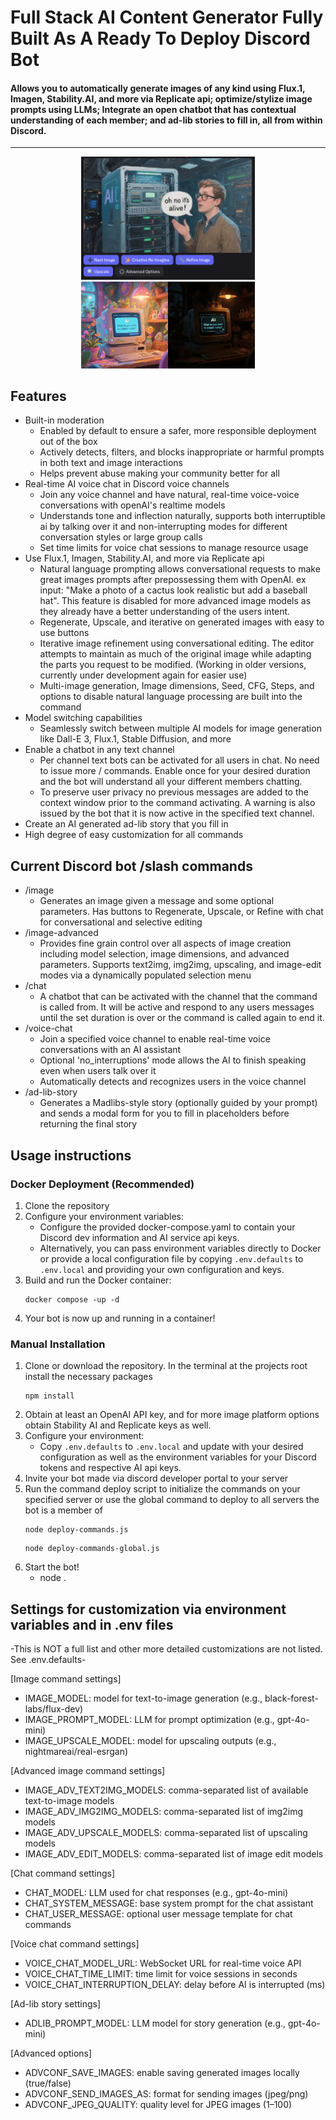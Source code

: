 # Full Stack AI Content Generator Fully Built As A Ready To Deploy Discord Bot

#### Allows you to automatically generate images of any kind using Flux.1, Imagen, Stability.AI, and more via Replicate api; optimize/stylize image prompts using LLMs; Integrate an open chatbot that has contextual understanding of each member; and ad-lib stories to fill in, all from within Discord. 
----------------------
<p align="center">
  <img src="https://github.com/TryFailTryAgain/Full-Stack-AI-Content-Generator-Discord-Bot/blob/main/Outputs/image-Example.png" width="55%">  <!-- Replace with your own image URL -->
  <img src="https://github.com/TryFailTryAgain/Full-Stack-AI-Content-Generator-Discord-Bot/blob/main/Outputs/image-edit-example.jpg" width="55%">  <!-- Replace with your own image URL -->
</p>

## Features
  - Built-in moderation
    - Enabled by default to ensure a safer, more responsible deployment out of the box
    - Actively detects, filters, and blocks inappropriate or harmful prompts in both text and image interactions
    - Helps prevent abuse making your community better for all
  - Real-time AI voice chat in Discord voice channels
    - Join any voice channel and have natural, real-time voice-voice conversations with openAI's realtime models
    - Understands tone and inflection naturally, supports both interruptible ai by talking over it and non-interrupting modes for different conversation styles or large group calls
    - Set time limits for voice chat sessions to manage resource usage
  - Use Flux.1, Imagen, Stability.AI, and more via Replicate api
    - Natural language prompting allows conversational requests to make great images prompts after prepossessing them with OpenAI. ex input: "Make a photo of a cactus look realistic but add a baseball hat". This feature is disabled for more advanced image models as they already have a better understanding of the users intent.
    - Regenerate, Upscale, and iterative on generated images with easy to use buttons
    - Iterative image refinement using conversational editing. The editor attempts to maintain as much of the original image while adapting the parts you request to be modified. (Working in older versions, currently under development again for easier use)
    - Multi-image generation, Image dimensions, Seed, CFG, Steps, and options to disable natural language processing are built into the command
- Model switching capabilities
  - Seamlessly switch between multiple AI models for image generation like Dall-E 3, Flux.1, Stable Diffusion, and more
- Enable a chatbot in any text channel
  - Per channel text bots can be activated for all users in chat. No need to issue more / commands. Enable once for your desired duration and the bot will understand all your different members chatting.
  - To preserve user privacy no previous messages are added to the context window prior to the command activating. A warning is also issued by the bot that it is now active in the specified text channel.
- Create an AI generated ad-lib story that you fill in
- High degree of easy customization for all commands

## Current Discord bot /slash commands
- /image
  - Generates an image given a message and some optional parameters. Has buttons to Regenerate, Upscale, or Refine with chat for conversational and selective editing
- /image-advanced
  - Provides fine grain control over all aspects of image creation including model selection, image dimensions, and advanced parameters. Supports text2img, img2img, upscaling, and image-edit modes via a dynamically populated selection menu
- /chat
  - A chatbot that can be activated with the channel that the command is called from. It will be active and respond to any users messages until the set duration is over or the command is called again to end it.
- /voice-chat
  - Join a specified voice channel to enable real-time voice conversations with an AI assistant
  - Optional 'no_interruptions' mode allows the AI to finish speaking even when users talk over it
  - Automatically detects and recognizes users in the voice channel
- /ad-lib-story
  - Generates a Madlibs-style story (optionally guided by your prompt) and sends a modal form for you to fill in placeholders before returning the final story


## Usage instructions

### Docker Deployment (Recommended)
1. Clone the repository
2. Configure your environment variables:
   - Configure the provided docker-compose.yaml to contain your Discord dev information and AI service api keys.
   - Alternatively, you can pass environment variables directly to Docker or provide a local configuration file by copying `.env.defaults` to `.env.local` and providing your own configuration and keys.
3. Build and run the Docker container:
   ```
   docker compose -up -d
   ```
4. Your bot is now up and running in a container!

### Manual Installation
1. Clone or download the repository. In the terminal at the projects root install the necessary packages
    ```
    npm install
    ```
2. Obtain at least an OpenAI API key, and for more image platform options obtain Stability AI and Replicate keys as well.
3. Configure your environment:
   - Copy `.env.defaults` to `.env.local` and update with your desired configuration as well as the environment variables for your Discord tokens and respective AI api keys.
4. Invite your bot made via discord developer portal to your server
5. Run the command deploy script to initialize the commands on your specified server or use the global command to deploy to all servers the bot is a member of
    ```
    node deploy-commands.js
    ```
    ```
    node deploy-commands-global.js
    ```
6. Start the bot!
    - node .

## Settings for customization via environment variables and in .env files
-This is NOT a full list and other more detailed customizations are not listed. See .env.defaults-

[Image command settings]
- IMAGE_MODEL: model for text-to-image generation (e.g., black-forest-labs/flux-dev)
- IMAGE_PROMPT_MODEL: LLM for prompt optimization (e.g., gpt-4o-mini)
- IMAGE_UPSCALE_MODEL: model for upscaling outputs (e.g., nightmareai/real-esrgan)

[Advanced image command settings]
- IMAGE_ADV_TEXT2IMG_MODELS: comma-separated list of available text-to-image models
- IMAGE_ADV_IMG2IMG_MODELS: comma-separated list of img2img models
- IMAGE_ADV_UPSCALE_MODELS: comma-separated list of upscaling models
- IMAGE_ADV_EDIT_MODELS: comma-separated list of image edit models

[Chat command settings]
- CHAT_MODEL: LLM used for chat responses (e.g., gpt-4o-mini)
- CHAT_SYSTEM_MESSAGE: base system prompt for the chat assistant
- CHAT_USER_MESSAGE: optional user message template for chat commands

[Voice chat command settings]
- VOICE_CHAT_MODEL_URL: WebSocket URL for real-time voice API
- VOICE_CHAT_TIME_LIMIT: time limit for voice sessions in seconds
- VOICE_CHAT_INTERRUPTION_DELAY: delay before AI is interrupted (ms)

[Ad-lib story settings]
- ADLIB_PROMPT_MODEL: LLM model for story generation (e.g., gpt-4o-mini)

[Advanced options]
- ADVCONF_SAVE_IMAGES: enable saving generated images locally (true/false)
- ADVCONF_SEND_IMAGES_AS: format for sending images (jpeg/png)
- ADVCONF_JPEG_QUALITY: quality level for JPEG images (1–100)
